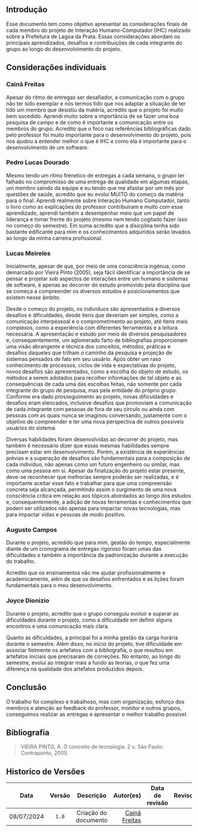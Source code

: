 ## Introdução

Esse documento tem como objetivo apresentar as considerações finais de cada membro do projeto de Interação Humano-Computador (IHC) realizado sobre a Prefeitura de Lagoa da Prata. Essas considerações abordam os principais aprendizados, desafios e contribuições de cada integrante do grupo ao longo do desenvolvimento do projeto.

## Considerações individuais

### Cainã Freitas

Apesar do ritmo de entregas ser desafiador, a comunicação com o grupo não ter sido exemplar e  nós termos tido que nos adaptar a situação de ter tido um membro que desistiu da matéria, acredito que o projeto foi muito bem sucedido. Aprendi muito sobre a importância de se fazer uma boa pesquisa de campo e de como é importante a comunicação entre os membros do grupo. Acredito que o foco nas referências bibliográficas dado pelo professor foi muito importante para o desenvolvimento do projeto, pois nos ajudou a entender melhor o que é IHC e como ela é importante para o desenvolvimento de um software.

### Pedro Lucas Dourado

Mesmo tendo um ritmo frénetico de entregas a cada semana, o grupo ter falhado no compromisso de uma entrega de qualidade em algumas etapas, um membro saindo da equipe e eu tendo que me afastar por um mês por questões de saúde, acredito que eu evolui MUITO do começo da matéria para o final. Aprendi realmente sobre Interação Humano Computador, tanto o livro como as explicações do professor contribuiram e muito com esse aprendizado, aprendi também a desempenhar meio que um papel de liderança e tomar frente do projeto (mesmo nem tendo cogitado fazer isso no começo do semestre). Em suma acredito que a disicplina tenha sido bastante edificante para mim e os conhecimentos adquiridos serão levados ao longo da minha carreira profissional.

### Lucas Meireles

Inicialmente, apesar de que, por meio de uma consciência ingênua, como demarcado por Vieira Pinto (2005), seja fácil identificar a importância de se pensar e projetar sob aspectos de interações entre um humano e sistemas de software, é apenas ao decorrer do estudo promovido pela disciplina que se começa a compreender os diversos estudos e posicionamentos que existem nesse âmbito.

Desde o começo do projeto, os indivíduos são apresentados a diversos desafios e dificuldades, desde itens que deveriam ser simples, como a comunicação interpessoal e o comprometimento ao projeto, até itens mais complexos, como a experiência com diferentes ferramentas e a leitura necessária. A apresentação e estudo por meio de diversos pesquisadores e, consequentemente, um aglomerado farto de bibliografias proporcionam uma visão abrangente e técnica dos conceitos, métodos, práticas e desafios daqueles que trilham o caminho da pesquisa e projeção de sistemas pensados de fato em seu usuário. Após obter um raso conhecimento de processos, ciclos de vida e expectativas do projeto, novos desafios são apresentados, como a escolha do objeto de estudo, os métodos a serem adotados para recolher informações de tal objeto e as consequências de cada uma das escolhas feitas, não somente por cada integrante do grupo de pesquisa, mas pela entidade do próprio grupo. Conforme era dado prosseguimento ao projeto, novas dificuldades e desafios eram elencados, inclusive desafios que promoviam a comunicação de cada integrante com pessoas de fora de seu círculo ou ainda com pessoas com as quais nunca se imaginou conversando, justamente com o objetivo de compreender e ter uma nova perspectiva de outros possíveis usuários do sistema.

Diversas habilidades foram desenvolvidas ao decorrer do projeto, mas também é necessário dizer que essas mesmas habilidades sempre precisam estar em desenvolvimento. Porém, a existência de experiências prévias e a superação de desafios são fundamentais para a composição de cada indivíduo, não apenas como um futuro engenheiro ou similar, mas como uma pessoa em si. Apesar da finalização do projeto estar presente, deve-se reconhecer que melhorias sempre poderão ser realizadas, e é importante aceitar esse fato e trabalhar para que uma compreensão concreta seja alcançada, permitindo assim o surgimento de uma nova consciência crítica em relação aos tópicos abordados ao longo dos estudos e, consequentemente, a adição de novas ferramentas e conhecimentos que podem ser utilizados não apenas para impactar novas tecnologias, mas para impactar vidas e pessoas de modo positivo.

### Augusto Campos

Durante o projeto, acredido que para mim, gestão do tempo, especialmente diante de um cronograma de entregas rigoroso foram umas das dificuldades e também a importância da padronização durante a execução do trabalho.

Acredito que os ensinamentos vão me ajudar profissionalmente e academicamente, além de que os 
desafios enfrentados e as lições foram fundamentais para o meu desenvolvimento. 


### Joyce Dionizio

Durante o projeto, acredito que o grupo conseguiu evoluir e superar as dificuldades durante o projeto, como a dificuldade em definir alguns encontros e uma comunicação mais clara.

Quanto às dificuldades, a principal foi a minha gestão da carga horária durante o semestre. Além disso, no inicio do projeto, tive dificuldade em associar fielmente os artefatos com a bibliografia, o que resultou em artefatos iniciais que precisaram de correções. No entanto, ao longo do semestre, evoluí ao integrar mais a fundo as teorias, o que fez uma diferença na qualidade dos artefatos produzidos depois. 

## Conclusão

O trabalho foi complexo e trabalhoso, mas com organização, esforço dos membros e atenção ao feedback do professor, monitor e outros grupos, conseguimos realizar as entregas e apresentar o melhor trabalho possível.

## Bibliografia

> VIEIRA PINTO, A. O conceito de tecnologia. 2 v. São Paulo: Contraponto, 2005.


## Historico de Versões

|    Data    | Versão |                                                                    Descrição                                                                     |                                     Autor(es) | Data de revisão |                 Revisor(es)                  |
| :--------: | :----: | :----------------------------------------------------------------------------------------------------------------------------------------------: | --------------------------------------------: | :-------------: | :------------------------------------------: |
| 08/07/2024 | `1.0`  | Criação do documento  | [Cainã Freitas](https://github.com/freitasc) |      |  |